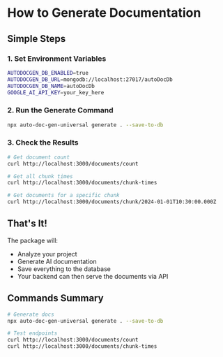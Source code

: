 # How to Generate Documentation

## Simple Steps

### 1. Set Environment Variables

```bash
AUTODOCGEN_DB_ENABLED=true
AUTODOCGEN_DB_URL=mongodb://localhost:27017/autoDocDb
AUTODOCGEN_DB_NAME=autoDocDb
GOOGLE_AI_API_KEY=your_key_here
```

### 2. Run the Generate Command

```bash
npx auto-doc-gen-universal generate . --save-to-db
```

### 3. Check the Results

```bash
# Get document count
curl http://localhost:3000/documents/count

# Get all chunk times
curl http://localhost:3000/documents/chunk-times

# Get documents for a specific chunk
curl http://localhost:3000/documents/chunk/2024-01-01T10:30:00.000Z
```

## That's It!

The package will:

- Analyze your project
- Generate AI documentation
- Save everything to the database
- Your backend can then serve the documents via API

## Commands Summary

```bash
# Generate docs
npx auto-doc-gen-universal generate . --save-to-db

# Test endpoints
curl http://localhost:3000/documents/count
curl http://localhost:3000/documents/chunk-times
```
